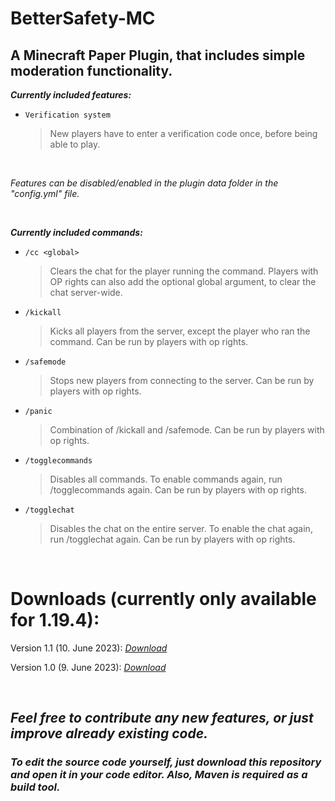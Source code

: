 # BetterSafety-MC
## A Minecraft Paper Plugin, that includes simple moderation functionality.

_**Currently included features:**_
- `Verification system`

  > New players have to enter a verification code once, before being able to play.
  
<br>  

_Features can be disabled/enabled in the plugin data folder in the "config.yml" file._

<br>

_**Currently included commands:**_
- `/cc <global>`

  > Clears the chat for the player running the command. Players with OP rights can also add the optional global argument, to clear the chat server-wide.
- `/kickall`

  > Kicks all players from the server, except the player who ran the command. Can be run by players with op rights.
- `/safemode`

  > Stops new players from connecting to the server. Can be run by players with op rights.
- `/panic`

  > Combination of /kickall and /safemode. Can be run by players with op rights.
- `/togglecommands`

  > Disables all commands. To enable commands again, run /togglecommands again. Can be run by players with op rights.
- `/togglechat`

  > Disables the chat on the entire server. To enable the chat again, run /togglechat again. Can be run by players with op rights.

<br>

# Downloads (currently only available for 1.19.4):

Version 1.1 (10. June 2023): [_Download_](https://drive.google.com/uc?export=download&id=12zQopQ8YSB_4T7gi_cuR3z8fhaplIKFt)
  
Version 1.0 (9. June 2023): [_Download_](https://drive.google.com/uc?export=download&id=1KPmPMF7e3B-FMhGf6WorwJoVjIOoInkg)

<br>

## _Feel free to contribute any new features, or just improve already existing code._
  
### _To edit the source code yourself, just download this repository and open it in your code editor. Also, Maven is required as a build tool._
